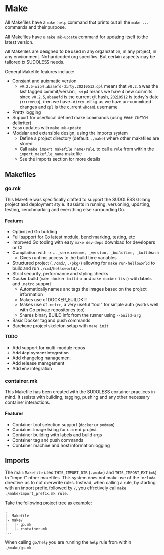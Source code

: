 # Make

All Makefiles have a `make help` command that prints out all the `make ...` commands and their purpose.

All Makefiles have a `make mk-update` command for updating itself to the latest version.

All Makefiles are designed to be used in any organization, in any project, in any environment. No hardcoded org specifics.
But certain aspects may be tailored to SUDOLESS needs.

General Makefile features include:

* Constant and automatic version
  * `v0.2.5-wip4.abaaefd-dirty.20210512.cpl` means that `v0.2.5` was the last tagged commit/version, `-wip4` means we have `4` new commits since `v0.2.5`, `abaaefd` is the current git hash, `20210512` is today's date (`YYYYMMDD`), then we have `-dirty` telling us we have un-committed changes and `cpl` is the current `whoami` username
* Pretty logging
* Support for user/local defined make commands (using `#### CUSTOM` delimiter)
* Easy updates with `make mk-update`
* Modular and extensible design, using the imports system
  * Define a project directory (default: `./make`) where other makefiles are stored
  * Call `make import_makefile_name/rule`, to call a `rule` from within the `import_makefile_name` makefile
  * See the imports section for more details

## Makefiles

### go.mk

This Makefile was specifically crafted to support the SUDOLESS Golang project and deployment style. It assists in
running, versioning, updating, testing, benchmarking and everything else surrounding Go.

#### Features

* Optimized Go building
* Full support for Go latest module, benchmarking, testing, etc
* Improved Go tooling with easy `make dev-deps` download for developers or CI
* Compilation with `-x` ... `_serviceName, _version, _buildTime, _buildHash`
    * Gives runtime access to the build time variables
* Structured project (`./cmd/`, `./pkg/`) allowing for `make run-helloworld` to build and run `./cmd/helloworld/...`
* Strict security, performance and styling checks
* Docker build (`make docker-build-x` and `make docker-list`) with labels and `.netrc` support
  * Automatically names and tags the images based on the project information
  * Makes use of DOCKER_BUILDKIT
  * Makes use of `.netrc`, a very useful "tool" for simple auth (works well with Go private repositories too)
  * Shares binary BUILD info from the runner using `--build-arg`
* Basic Docker tag and push commands
* Barebone project skeleton setup with `make init`

#### TODO

* Add support for multi-module repos
* Add deployment integration
* Add changelog management
* Add release management
* Add env integration


### container.mk

This Makefile has been created with the SUDOLESS container practices in mind. It assists with building, tagging, pushing
and any other necessary container interactions.

#### Features

* Container tool selection support (`docker` or `podman`)
* Container image listing for current project
* Container building with labels and build args
* Container tag and push commands
* Container machine and host information logging

## Imports

The main `Makefile` uses `THIS_IMPORT_DIR` (`./make`) and `THIS_IMPORT_EXT` (`mk`) to "import" other makefiles. This
system does not make use of the `include` directive, as to not overwrite rules. Instead, when calling a rule, by starting with
an import prefix, followed by `/`, you effectively call `make ./make/import_prefix.mk rule`.

Take the following project tree as example:

```text
.
|- Makefile
|- make/
|   |- go.mk
|   |- container.mk
...
```

When calling `go/help` you are running the `help` rule from within `./make/go.mk`.

